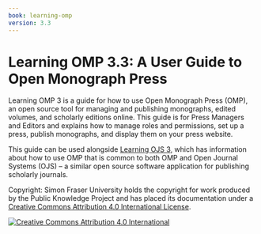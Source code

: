 ```yaml
---
book: learning-omp
version: 3.3
---
```


# Learning OMP 3.3: A User Guide to Open Monograph Press

Learning OMP 3 is a guide for how to use Open Monograph Press (OMP), an open source tool for managing and publishing monographs, edited volumes, and scholarly editions online. This guide is for Press Managers and Editors and explains how to manage roles and permissions, set up a press, publish monographs, and display them on your press website.

This guide can be used alongside [Learning OJS 3](https://docs.pkp.sfu.ca/learning-ojs/en/), which has information about how to use OMP that is common to both OMP and Open Journal Systems (OJS) – a similar open source software application for publishing scholarly journals.

Copyright: Simon Fraser University holds the copyright for work produced by the Public Knowledge Project and has placed its documentation under a [Creative Commons Attribution 4.0 International License](https://creativecommons.org/licenses/by/4.0/).

[![](https://licensebuttons.net/l/by/4.0/88x31.png "Creative Commons Attribution 4.0 International")](https://creativecommons.org/licenses/by/4.0/)

